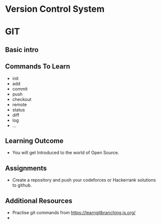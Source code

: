 # Version Control System 

# GIT

## Basic intro

## Commands To Learn

- init
- add
- commit
- push
- checkout
- remote
- status
- diff
- log
- ...

## Learning Outcome

- You will get Introduced to the world of Open Source.

## Assignments

- Create a repository and push your codeforces or Hackerrank solutions to github.

## Additional Resources

- Practise git commands from https://learngitbranching.js.org/
- 
